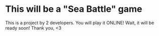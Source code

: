 # This will be a "Sea Battle" game
This is a project by 2 developers.
You will play it ONLINE!
Wait, it will be ready soon!
Thank you, <3
